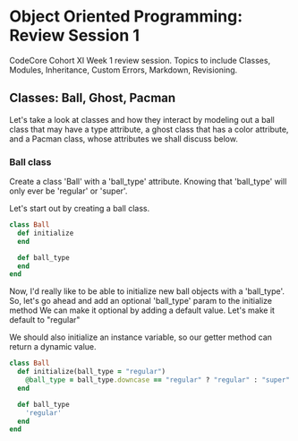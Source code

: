 # Object Oriented Programming: Review Session 1
CodeCore Cohort XI Week 1 review session. Topics to include Classes,
Modules, Inheritance, Custom Errors, Markdown, Revisioning.

## Classes: Ball, Ghost, Pacman
Let's take a look at classes and how they interact by modeling out a ball class
that may have a type attribute, a ghost class that has a color attribute, and a
Pacman class, whose attributes we shall discuss below.

### Ball class
Create a class 'Ball' with a 'ball_type' attribute. Knowing that
'ball_type' will only ever be 'regular' or 'super'.

Let's start out by creating a ball class.

```ruby
class Ball
  def initialize
  end

  def ball_type
  end
end
```

Now, I'd really like to be able to initialize new ball objects with a 'ball_type'.
So, let's go ahead and add an optional 'ball_type' param to the initialize method
We can make it optional by adding a default value. Let's make it default to "regular"

We should also initialize an instance variable, so our getter method can return a
dynamic value.

```ruby
class Ball
  def initialize(ball_type = "regular")
    @ball_type = ball_type.downcase == "regular" ? "regular" : "super"
  end

  def ball_type
    'regular'
  end
end
```
